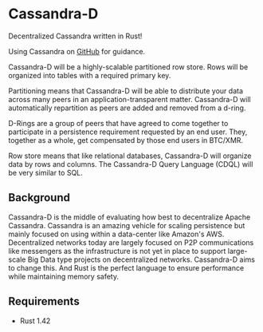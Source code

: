 # Cassandra-D
Decentralized Cassandra written in Rust!

Using Cassandra on [GitHub](https://github.com/apache/cassandra.git) for guidance.

Cassandra-D will be a highly-scalable partitioned row store. Rows will be organized into tables with a required primary key.

Partitioning means that Cassandra-D will be able to distribute your data across many peers in an application-transparent matter. 
Cassandra-D will automatically repartition as peers are added and removed from a d-ring.

D-Rings are a group of peers that have agreed to come together to participate in a persistence requirement requested by an end user. 
They, together as a whole, get compensated by those end users in BTC/XMR.

Row store means that like relational databases, Cassandra-D will organize data by rows and columns. The Cassandra-D Query Language (CDQL) will be very similar to SQL.

## Background

Cassandra-D is the middle of evaluating how best to decentralize Apache Cassandra. Cassandra is an amazing vehicle
for scaling persistence but mainly focused on using within a data-center like Amazon's AWS. Decentralized networks
today are largely focused on P2P communications like messengers as the infrastructure is not yet in place to support
large-scale Big Data type projects on decentralized networks. Cassandra-D aims to change this. And Rust is the perfect
language to ensure performance while maintaining memory safety.

## Requirements

* Rust 1.42
